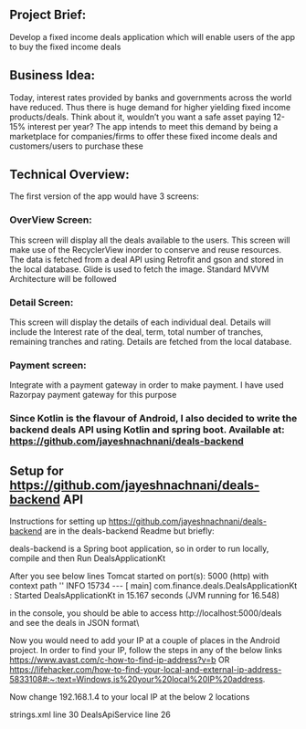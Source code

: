 ## Project Brief:
Develop a fixed income deals application which will enable users of the app to buy the fixed income deals

## Business Idea:
Today, interest rates provided by banks and governments across the world have reduced. Thus there is huge demand for higher yielding fixed income products/deals. Think about it, wouldn’t you want a safe asset paying 12-15% interest per year? The app intends to meet this demand by being a marketplace for companies/firms to offer these fixed income deals and customers/users to purchase these

## Technical Overview:
The first version of the app would have 3 screens:

### OverView Screen:
This screen will display all the deals available to the users. This screen will make use of the RecyclerView inorder to conserve and reuse resources. The data is fetched from a deal API using Retrofit and gson and stored in the local database. Glide is used to fetch the image. Standard MVVM Architecture will be followed

### Detail Screen:
This screen will display the details of each individual deal. Details will include the Interest rate of the deal, term, total number of tranches, remaining tranches and rating. Details are fetched from the local database.

### Payment screen:
Integrate with a payment gateway in order to make payment. I have used Razorpay payment gateway for this purpose

### Since Kotlin is the flavour of Android, I also decided to write the backend deals API using Kotlin and spring boot. Available at: https://github.com/jayeshnachnani/deals-backend

## Setup for https://github.com/jayeshnachnani/deals-backend API

Instructions for setting up https://github.com/jayeshnachnani/deals-backend are in the deals-backend Readme but briefly:

deals-backend is a Spring boot application, so in order to run locally, compile and then Run DealsApplicationKt

After you see below lines
Tomcat started on port(s): 5000 (http) with context path ''
INFO 15734 --- [           main] com.finance.deals.DealsApplicationKt     : Started DealsApplicationKt in 15.167 seconds (JVM running for 16.548)

in the console, you should be able to access http://localhost:5000/deals and see the deals in JSON format\

Now you would need to add your IP at a couple of places in the Android project.
In order to find your IP, follow the steps in any of the below links
https://www.avast.com/c-how-to-find-ip-address?v=b OR
https://lifehacker.com/how-to-find-your-local-and-external-ip-address-5833108#:~:text=Windows,is%20your%20local%20IP%20address.

Now change 192.168.1.4 to your local IP at the below 2 locations

strings.xml line 30
DealsApiService line 26




